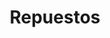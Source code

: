 ---
title: "Repuestos"
url: /ciudad-autonoma-de-buenos-aires/repuestos-avenida-amancio-alcorta/
shop: Autoteile
---